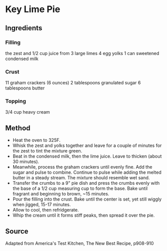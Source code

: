 # Key Lime Pie

## Ingredients

### Filling

the zest and 1/2 cup juice from 3 large limes
4 egg yolks
1 can sweetened condensed milk

### Crust

11 graham crackers (6 ounces)
2 tablespoons granulated sugar
6 tablespoons butter

### Topping

3/4 cup heavy cream

## Method

* Heat the oven to 325F.
* Whisk the zest and yolks together and leave for a couple of minutes for the zest to tint the mixture green.
* Beat in the condensed milk, then the lime juice. Leave to thicken (about 30 minutes).
* Meanwhile, process the graham crackers until evenly fine. Add the sugar and pulse to combine. Continue to pulse while adding the melted butter in a steady stream. The mixture should resemble wet sand.
* Transfer the crumbs to a 9" pie dish and press the crumbs evenly with the base of a 1/2 cup measuring cup to form the base. Bake until fragrant and beginning to brown, ~15 minutes.
* Pour the filling into the crust. Bake until the center is set, yet still wiggly when jigged, 15-17 minutes.
* Allow to cool, then refridgerate.
* Whip the cream until it forms stiff peaks, then spread it over the pie.

## Source

Adapted from America's Test Kitchen, The New Best Recipe, p908-910

